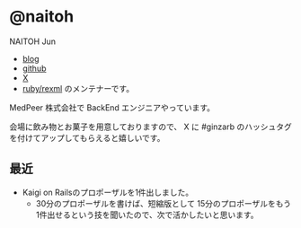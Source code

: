 # @naitoh

NAITOH Jun

- [blog](https://naitoh.hatenablog.com/)
- [github](https://github.com/naitoh)
- [X](https://twitter.com/naitoh)
- [ruby/rexml](https://github.com/ruby/rexml/) のメンテナーです。

MedPeer 株式会社で BackEnd エンジニアやっています。

会場に飲み物とお菓子を用意しておりますので、 X に #ginzarb のハッシュタグを付けてアップしてもらえると嬉しいです。

## 最近

- Kaigi on Railsのプロポーザルを1件出しました。
    - 30分のプロポーザルを書けば、短縮版として 15分のプロポーザルをもう1件出せるという技を聞いたので、次で活かしたいと思います。


